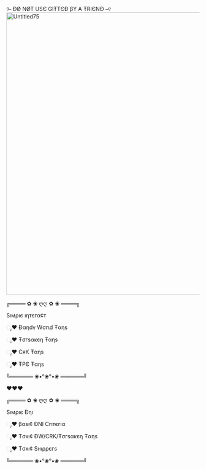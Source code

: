 ୨⎯ ÐØ NØT USЄ GIŦTЄÐ βY A ŦRIЄNÐ ⎯୧
<img width="736" height="736" alt="Untitled75" src="https://github.com/user-attachments/assets/df7ab59b-c62d-4c44-887e-197804a901d9" />
 
 ╔════ ✿ ❀ ღღ ✿ ❀ ════╗
   
  Sıмριє  ıηтєгα¢т
  
  ೃ❤ Ðαηdγ Wσгιd Ŧαηs
 
  ೃ❤ Ŧσгsαĸєη Ŧαηs  

  ೃ❤  CяK Ŧαηs

  ೃ❤ ŦPЄ Ŧαηs 
  
  ╚══════ ❀•°❀°•❀ ══════╝
         
  ❤♥❤

╔════ ✿ ❀ ღღ ✿ ❀ ════╗
    
  Sıмριє Ðηı 

ೃ❤ βαsı¢ ÐNI Cгıтєгıα

ೃ❤ Tσxı¢ ÐW/CRK/Ŧσгsαĸєη Ŧαηs

ೃ❤ Tσxı¢ Sнıρρєгs

╚══════ ❀•°❀°•❀ ══════╝
